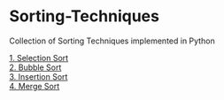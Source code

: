 # Sorting-Techniques
Collection of Sorting Techniques implemented in Python

[1. Selection Sort](Selection_Sort.py)<br>
[2. Bubble Sort](Bubble_Sort.py)<br>
[3. Insertion Sort](Insertion_Sort.py)<br>
[4. Merge Sort](Merge_Sort.py)<br>
